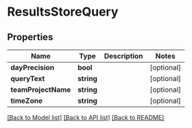 # ResultsStoreQuery

## Properties
Name | Type | Description | Notes
------------ | ------------- | ------------- | -------------
**dayPrecision** | **bool** |  | [optional] 
**queryText** | **string** |  | [optional] 
**teamProjectName** | **string** |  | [optional] 
**timeZone** | **string** |  | [optional] 

[[Back to Model list]](../README.md#documentation-for-models) [[Back to API list]](../README.md#documentation-for-api-endpoints) [[Back to README]](../README.md)


